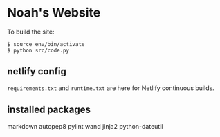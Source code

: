# Noah's Website

To build the site:

    $ source env/bin/activate
    $ python src/code.py

## netlify config

`requirements.txt` and `runtime.txt` are here for Netlify continuous builds.

## installed packages

markdown
autopep8
pylint
wand
jinja2
python-dateutil
